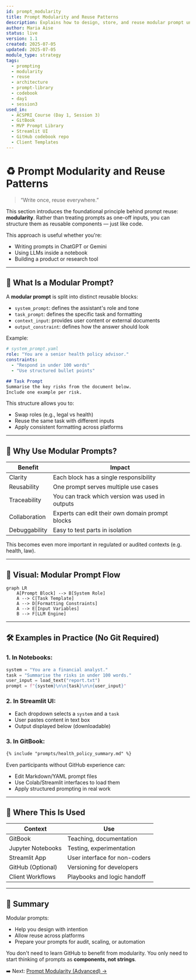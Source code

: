 ```yaml
---
id: prompt_modularity
title: Prompt Modularity and Reuse Patterns
description: Explains how to design, store, and reuse modular prompt units across GitBook, MVP apps, notebooks, and client-facing tools.
author: Maria Aise
status: live
version: 1.1
created: 2025-07-05
updated: 2025-07-05
module_type: strategy
tags:
  - prompting
  - modularity
  - reuse
  - architecture
  - prompt-library
  - codebook
  - day1
  - session3
used_in:
  - ACSPRI Course (Day 1, Session 3)
  - GitBook
  - MVP Prompt Library
  - Streamlit UI
  - GitHub codebook repo
  - Client Templates
---
```



# ♻️ Prompt Modularity and Reuse Patterns

> “Write once, reuse everywhere.”

This section introduces the foundational principle behind prompt reuse: **modularity**. Rather than treating prompts as one-off inputs, you can structure them as reusable components — just like code.

This approach is useful whether you're:

- Writing prompts in ChatGPT or Gemini
- Using LLMs inside a notebook
- Building a product or research tool

---

## 🔹 What Is a Modular Prompt?

A **modular prompt** is split into distinct reusable blocks:

- `system_prompt`: defines the assistant's role and tone
- `task_prompt`: defines the specific task and formatting
- `context_input`: provides user content or external documents
- `output_constraint`: defines how the answer should look

Example:

```yaml
# system_prompt.yaml
role: "You are a senior health policy advisor."
constraints:
  - "Respond in under 100 words"
  - "Use structured bullet points"
```

```markdown
## Task Prompt
Summarise the key risks from the document below. 
Include one example per risk.
```

This structure allows you to:

- Swap roles (e.g., legal vs health)
- Reuse the same task with different inputs
- Apply consistent formatting across platforms

---

## 🧠 Why Use Modular Prompts?

| Benefit       | Impact                                          |
| ------------- | ----------------------------------------------- |
| Clarity       | Each block has a single responsibility          |
| Reusability   | One prompt serves multiple use cases            |
| Traceability  | You can track which version was used in outputs |
| Collaboration | Experts can edit their own domain prompt blocks |
| Debuggability | Easy to test parts in isolation                 |

This becomes even more important in regulated or audited contexts (e.g. health, law).

---

## 🧱 Visual: Modular Prompt Flow

```mermaid
graph LR
    A[Prompt Block] --> B[System Role]
    A --> C[Task Template]
    A --> D[Formatting Constraints]
    A --> E[Input Variables]
    B --> F[LLM Engine]
```

---

## 🛠 Examples in Practice (No Git Required)

### 1. In Notebooks:

```python
system = "You are a financial analyst."
task = "Summarise the risks in under 100 words."
user_input = load_text("report.txt")
prompt = f"{system}\n\n{task}\n\n{user_input}"
```

### 2. In Streamlit UI:

- Each dropdown selects a `system` and a `task`
- User pastes content in text box
- Output displayed below (downloadable)

### 3. In GitBook:

```markdown
{% include "prompts/health_policy_summary.md" %}
```

Even participants without GitHub experience can:

- Edit Markdown/YAML prompt files
- Use Colab/Streamlit interfaces to load them
- Apply structured prompting in real work

---

## 🧭 Where This Is Used

| Context           | Use                           |
| ----------------- | ----------------------------- |
| GitBook           | Teaching, documentation       |
| Jupyter Notebooks | Testing, experimentation      |
| Streamlit App     | User interface for non-coders |
| GitHub (Optional) | Versioning for developers     |
| Client Workflows  | Playbooks and logic handoff   |

---

## 🔁 Summary

Modular prompts:

- Help you design with intention
- Allow reuse across platforms
- Prepare your prompts for audit, scaling, or automation

You don't need to learn GitHub to benefit from modularity. You only need to start thinking of prompts as **components, not strings**.

➡️ Next: [Prompt Modularity (Advanced) →](prompt_modularity_advanced.md)

